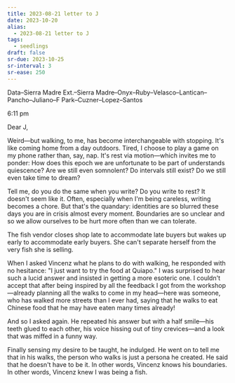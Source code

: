 ```yaml
---
title: 2023-08-21 letter to J
date: 2023-10-20
alias:
  - 2023-08-21 letter to J
tags:
  - seedlings
draft: false
sr-due: 2023-10-25
sr-interval: 3
sr-ease: 250
---
```

Data–Sierra Madre Ext.–Sierra Madre–Onyx–Ruby–Velasco–Lantican–Pancho–Juliano–F Park–Cuzner–Lopez–Santos

6:11 pm

Dear J,

Weird—but walking, to me, has become interchangeable with stopping. It's like coming home from a day outdoors. Tired, I choose to play a game on my phone rather than, say, nap. It's rest via motion—which invites me to ponder: How does this epoch we are unfortunate to be part of understands quiescence? Are we still even somnolent? Do intervals still exist? Do we still even take time to dream?

Tell me, do you do the same when you write? Do you write to rest? It doesn't seem like it. Often, especially when I'm being careless, writing becomes a chore. But that's the quandary: identities are so blurred these days you are in crisis almost every moment. Boundaries are so unclear and so we allow ourselves to be hurt more often than we can tolerate.

The fish vendor closes shop late to accommodate late buyers but wakes up early to accommodate early buyers. She can't separate herself from the very fish she is selling.

When I asked Vincenz what he plans to do with walking, he responded with no hesitance: "I just want to try the food at Quiapo." I was surprised to hear such a lucid answer and insisted in getting a more esoteric one. I couldn't accept that after being inspired by all the feedback I got from the workshop—already planning all the walks to come in my head—here was someone, who has walked more streets than I ever had, saying that he walks to eat Chinese food that he may have eaten many times already!

And so I asked again. He repeated his answer but with a half smile—his teeth glued to each other, his voice hissing out of tiny crevices—and a look that was miffed in a funny way.

Finally sensing my desire to be taught, he indulged. He went on to tell me that in his walks, the person who walks is just a persona he created. He said that he doesn't have to be it. In other words, Vincenz knows his boundaries. In other words, Vincenz knew I was being a fish.